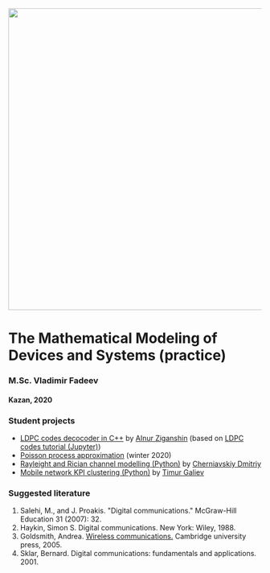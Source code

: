 <img src="https://griat.kai.ru/documents/10181/10477277/%D0%BB%D0%BE%D0%B3%D0%BE+%D0%93%D0%A0%D0%98%D0%9D%D0%A2+%D0%9F%D0%9D%D0%93+-+%D0%BA%D0%BE%D0%BF%D0%B8%D1%8F.png/ca3c1892-ab3a-41a3-a779-b9e7d7378a9f?t=1550126883140" width="600" />

# The Mathematical Modeling of Devices and Systems (practice)
### M.Sc. Vladimir Fadeev
#### Kazan, 2020


### Student projects

- [LDPC codes decocoder in C++](https://github.com/kirlf/csp-modeling/blob/master/ldpc/cpp/spa.cpp) by [AInur Ziganshin](https://github.com/AinurZiga) (based on [LDPC codes tutorial (Jupyter)](https://nbviewer.org/github/kirlf/csp-modeling/blob/master/ldpc/ldpc.ipynb))
- [Poisson process approximation](https://github.com/kirlf/csp-modeling/blob/master/deprecated/python_task_2020.md) (winter 2020)
- [Rayleight and Rician channel modelling (Python)](https://github.com/kirlf/csp-modeling/blob/master/channel_modelling.ipynb) by [Cherniavskiy Dmitriy](https://github.com/ChernD)
- [Mobile network KPI clustering (Python)](https://github.com/kirlf/csp-modeling/blob/master/data_analysis.ipynb) by [Timur Galiev](https://github.com/timurgaliev27)

### Suggested literature

 1. Salehi, M., and J. Proakis. "Digital communications." McGraw-Hill Education 31 (2007): 32.
 2. Haykin, Simon S. Digital communications. New York: Wiley, 1988.
 3. Goldsmith, Andrea. [Wireless communications.](http://wsl.stanford.edu/~andrea/Wireless/Book.pdf) Cambridge university press, 2005.
 4. Sklar, Bernard. Digital communications: fundamentals and applications. 2001.
